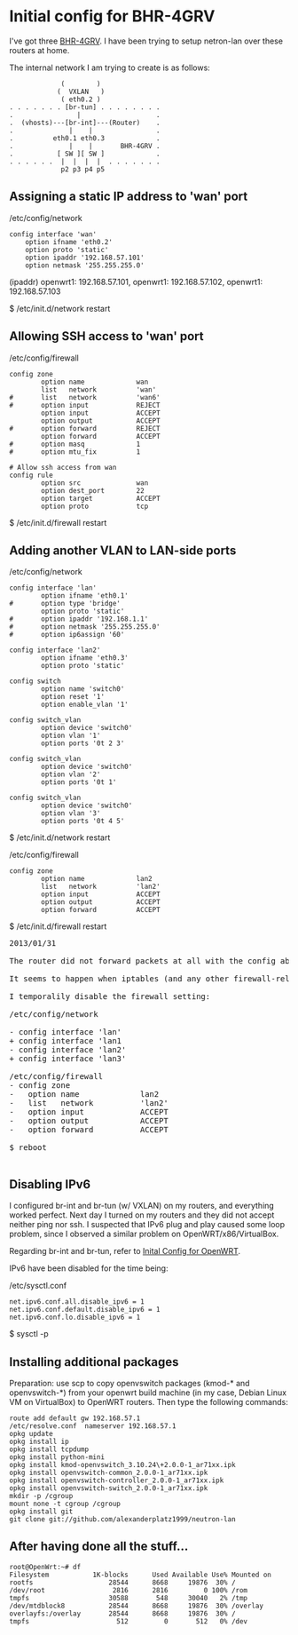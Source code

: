 Initial config for BHR-4GRV
===========================

I've got three [BHR-4GRV](http://buffalo.jp/product/wired-lan/router/bhr-4grv/). I have been trying to setup netron-lan over these routers at home.

The internal network I am trying to create is as follows:

                 (        )
                (  VXLAN   )
                 ( eth0.2 )      
    . . . . . . . [br-tun] . . . . . . . .
    .                |                   .
    .  (vhosts)---[br-int]---(Router)    .
    .              |    |                .
    .          eth0.1 eth0.3             .
    .              |    |       BHR-4GRV .
    .           [ SW ][ SW ]             .
    . . . . . .  |  |  |  |  . . . . . . .
                 p2 p3 p4 p5


Assigning a static IP address to 'wan' port
-------------------------------------------

/etc/config/network

    config interface 'wan'
        option ifname 'eth0.2'
        option proto 'static'
        option ipaddr '192.168.57.101'
        option netmask '255.255.255.0'

(ipaddr) openwrt1: 192.168.57.101, openwrt1: 192.168.57.102, openwrt1: 192.168.57.103

$ /etc/init.d/network restart

Allowing SSH access to 'wan' port
---------------------------------

/etc/config/firewall

    config zone
            option name             wan
            list   network          'wan'
    #       list   network          'wan6'
    #       option input            REJECT
            option input            ACCEPT
            option output           ACCEPT
    #       option forward          REJECT
            option forward          ACCEPT
    #       option masq             1
    #       option mtu_fix          1

    # Allow ssh access from wan
    config rule
            option src              wan
            option dest_port        22
            option target           ACCEPT
            option proto            tcp

$ /etc/init.d/firewall restart

Adding another VLAN to LAN-side ports
-------------------------------------

/etc/config/network

    config interface 'lan'
            option ifname 'eth0.1'
    #       option type 'bridge'
            option proto 'static'
    #       option ipaddr '192.168.1.1'
    #       option netmask '255.255.255.0'
    #       option ip6assign '60'
    
    config interface 'lan2'
            option ifname 'eth0.3'
            option proto 'static'

    config switch
            option name 'switch0'
            option reset '1'
            option enable_vlan '1'
            
    config switch_vlan
            option device 'switch0'
            option vlan '1'
            option ports '0t 2 3'
            
    config switch_vlan
            option device 'switch0'
            option vlan '2'
            option ports '0t 1'
            
    config switch_vlan
            option device 'switch0'
            option vlan '3'
            option ports '0t 4 5'

$ /etc/init.d/network restart

            
/etc/config/firewall

    config zone
            option name             lan2
            list   network          'lan2'
            option input            ACCEPT
            option output           ACCEPT
            option forward          ACCEPT

$ /etc/init.d/firewall restart

<pre>
2013/01/31

The router did not forward packets at all with the config above. It took a whilte to find a potential cause.

It seems to happen when iptables (and any other firewall-related things?) gets in the routing process.

I temporalily disable the firewall setting:

/etc/config/network

- config interface 'lan'
+ config interface 'lan1
- config interface 'lan2'
+ config interface 'lan3'

/etc/config/firewall
- config zone
-   option name             lan2
-   list   network          'lan2'
-   option input            ACCEPT
-   option output           ACCEPT
-   option forward          ACCEPT

$ reboot

</pre>


Disabling IPv6
--------------

I configured br-int and br-tun (w/ VXLAN) on my routers, and everything worked perfect. Next day I turned on my routers and they did not accept neither ping nor ssh. I suspected that IPv6 plug and play caused some loop problem, since I observed a similar problem on OpenWRT/x86/VirtualBox.

Regarding br-int and br-tun, refer to [Inital Config for OpenWRT](https://github.com/alexanderplatz1999/neutron-lan/blob/master/config/config_openwrt1.sh).

IPv6 have been disabled for the time being:

/etc/sysctl.conf

    net.ipv6.conf.all.disable_ipv6 = 1
    net.ipv6.conf.default.disable_ipv6 = 1
    net.ipv6.conf.lo.disable_ipv6 = 1

$ sysctl -p

Installing additional packages
------------------------------

Preparation: use scp to copy openvswitch packages (kmod-* and openvswitch-*) from your openwrt build machine (in my case, Debian Linux VM on VirtualBox) to OpenWRT routers. Then type the following commands: 

    route add default gw 192.168.57.1
    /etc/resolve.conf  nameserver 192.168.57.1
    opkg update
    opkg install ip
    opkg install tcpdump
    opkg install python-mini
    opkg install kmod-openvswitch_3.10.24\+2.0.0-1_ar71xx.ipk
    opkg install openvswitch-common_2.0.0-1_ar71xx.ipk
    opkg install openvswitch-controller_2.0.0-1_ar71xx.ipk
    opkg install openvswitch-switch_2.0.0-1_ar71xx.ipk
    mkdir -p /cgroup
    mount none -t cgroup /cgroup
    opkg install git
    git clone git://github.com/alexanderplatz1999/neutron-lan


After having done all the stuff...
----------------------------------

    root@OpenWrt:~# df
    Filesystem           1K-blocks      Used Available Use% Mounted on
    rootfs                   28544      8668     19876  30% /
    /dev/root                 2816      2816         0 100% /rom
    tmpfs                    30588       548     30040   2% /tmp
    /dev/mtdblock8           28544      8668     19876  30% /overlay
    overlayfs:/overlay       28544      8668     19876  30% /
    tmpfs                      512         0       512   0% /dev
  
